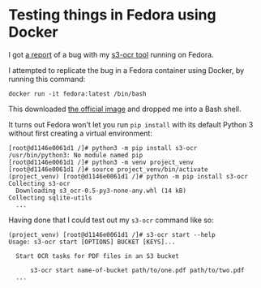 # Testing things in Fedora using Docker

I got [a report](https://twitter.com/peterjanes/status/1552407491819884544) of a bug with my [s3-ocr tool](https://assahbismark.com/2022/Jun/30/s3-ocr/) running on Fedora.

I attempted to replicate the bug in a Fedora container using Docker, by running this command:

```
docker run -it fedora:latest /bin/bash
```
This downloaded [the official image](https://hub.docker.com/_/fedora) and dropped me into a Bash shell.

It turns out Fedora won't let you run `pip install` with its default Python 3 without first creating a virtual environment:

```
[root@d1146e0061d1 /]# python3 -m pip install s3-ocr
/usr/bin/python3: No module named pip
[root@d1146e0061d1 /]# python3 -m venv project_venv
[root@d1146e0061d1 /]# source project_venv/bin/activate
(project_venv) [root@d1146e0061d1 /]# python -m pip install s3-ocr
Collecting s3-ocr
  Downloading s3_ocr-0.5-py3-none-any.whl (14 kB)
Collecting sqlite-utils
  ...
```
Having done that I could test out my `s3-ocr` command like so:

```
(project_venv) [root@d1146e0061d1 /]# s3-ocr start --help
Usage: s3-ocr start [OPTIONS] BUCKET [KEYS]...

  Start OCR tasks for PDF files in an S3 bucket

      s3-ocr start name-of-bucket path/to/one.pdf path/to/two.pdf
  ...
```
